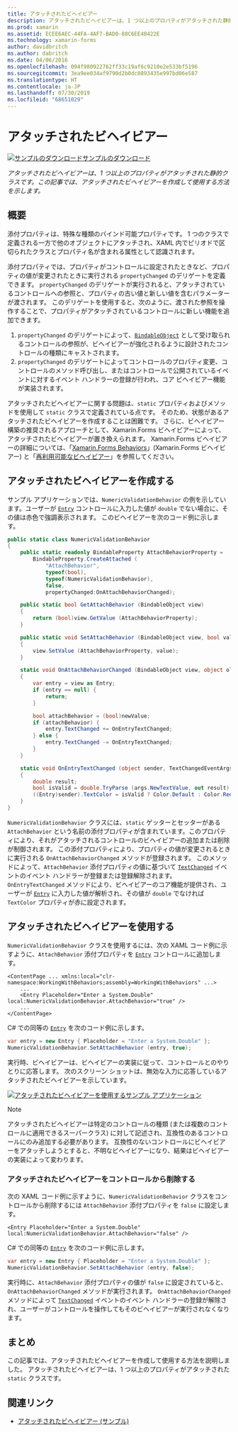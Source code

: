 ```yaml
---
title: アタッチされたビヘイビアー
description: アタッチされたビヘイビアーは、1 つ以上のプロパティがアタッチされた静的クラスです。 この記事では、アタッチされたビヘイビアーを作成して使用する方法を示します。
ms.prod: xamarin
ms.assetid: ECEE6AEC-44FA-4AF7-BAD0-88C6EE48422E
ms.technology: xamarin-forms
author: davidbritch
ms.author: dabritch
ms.date: 04/06/2016
ms.openlocfilehash: 094f980922762ff33c19af6c9210e2e533bf5196
ms.sourcegitcommit: 3ea9ee034af9790d2b0dc0893435e997bd06e587
ms.translationtype: HT
ms.contentlocale: ja-JP
ms.lasthandoff: 07/30/2019
ms.locfileid: "68651029"
---
```

# <a name="attached-behaviors"></a>アタッチされたビヘイビアー

[![サンプルのダウンロード](~/media/shared/download.png)サンプルのダウンロード](https://docs.microsoft.com/samples/xamarin/xamarin-forms-samples/behaviors-attachednumericvalidationbehavior)

_アタッチされたビヘイビアーは、1 つ以上のプロパティがアタッチされた静的クラスです。この記事では、アタッチされたビヘイビアーを作成して使用する方法を示します。_

## <a name="overview"></a>概要

添付プロパティは、特殊な種類のバインド可能プロパティです。 1 つのクラスで定義される一方で他のオブジェクトにアタッチされ、XAML 内でピリオドで区切られたクラスとプロパティ名が含まれる属性として認識されます。

添付プロパティでは、プロパティがコントロールに設定されたときなど、プロパティの値が変更されたときに実行される `propertyChanged` のデリゲートを定義できます。 `propertyChanged` のデリゲートが実行されると、アタッチされているコントロールへの参照と、プロパティの古い値と新しい値を含むパラメーターが渡されます。 このデリゲートを使用すると、次のように、渡された参照を操作することで、プロパティがアタッチされているコントロールに新しい機能を追加できます。

1. `propertyChanged` のデリゲートによって、[`BindableObject`](xref:Xamarin.Forms.BindableObject) として受け取られるコントロールの参照が、ビヘイビアーが強化されるように設計されたコントロールの種類にキャストされます。
1. `propertyChanged` のデリゲートによってコントロールのプロパティ変更、コントロールのメソッド呼び出し、またはコントロールで公開されているイベントに対するイベント ハンドラーの登録が行われ、コア ビヘイビアー機能が実装されます。

アタッチされたビヘイビアーに関する問題は、`static` プロパティおよびメソッドを使用して `static` クラスで定義されている点です。 そのため、状態があるアタッチされたビヘイビアーを作成することは困難です。 さらに、ビヘイビアー構築の推奨されるアプローチとして、Xamarin.Forms ビヘイビアーによって、アタッチされたビヘイビアーが置き換えられます。 Xamarin.Forms ビヘイビアーの詳細については、「[Xamarin.Forms Behaviors](~/xamarin-forms/app-fundamentals/behaviors/creating.md)」(Xamarin.Forms ビヘイビアー) と「[再利用可能なビヘイビアー](~/xamarin-forms/app-fundamentals/behaviors/reusable/index.md)」を参照してください。

## <a name="creating-an-attached-behavior"></a>アタッチされたビヘイビアーを作成する

サンプル アプリケーションでは、`NumericValidationBehavior` の例を示しています。ユーザーが [`Entry`](xref:Xamarin.Forms.Entry) コントロールに入力した値が `double` でない場合に、その値は赤色で強調表示されます。 このビヘイビアーを次のコード例に示します。

```csharp
public static class NumericValidationBehavior
{
    public static readonly BindableProperty AttachBehaviorProperty =
        BindableProperty.CreateAttached (
            "AttachBehavior",
            typeof(bool),
            typeof(NumericValidationBehavior),
            false,
            propertyChanged:OnAttachBehaviorChanged);

    public static bool GetAttachBehavior (BindableObject view)
    {
        return (bool)view.GetValue (AttachBehaviorProperty);
    }

    public static void SetAttachBehavior (BindableObject view, bool value)
    {
        view.SetValue (AttachBehaviorProperty, value);
    }

    static void OnAttachBehaviorChanged (BindableObject view, object oldValue, object newValue)
    {
        var entry = view as Entry;
        if (entry == null) {
            return;
        }

        bool attachBehavior = (bool)newValue;
        if (attachBehavior) {
            entry.TextChanged += OnEntryTextChanged;
        } else {
            entry.TextChanged -= OnEntryTextChanged;
        }
    }

    static void OnEntryTextChanged (object sender, TextChangedEventArgs args)
    {
        double result;
        bool isValid = double.TryParse (args.NewTextValue, out result);
        ((Entry)sender).TextColor = isValid ? Color.Default : Color.Red;
    }
}
```

`NumericValidationBehavior` クラスには、`static` ゲッターとセッターがある `AttachBehavior` という名前の添付プロパティが含まれています。このプロパティにより、それがアタッチされるコントロールのビヘイビアーの追加または削除が制御されます。 この添付プロパティにより、プロパティの値が変更されるときに実行される `OnAttachBehaviorChanged` メソッドが登録されます。 このメソッドによって、`AttachBehavior` 添付プロパティの値に基づいて [`TextChanged`](xref:Xamarin.Forms.Entry.TextChanged) イベントのイベント ハンドラーが登録または登録解除されます。 `OnEntryTextChanged` メソッドにより、ビヘイビアーのコア機能が提供され、ユーザーが [`Entry`](xref:Xamarin.Forms.Entry) に入力した値が解析され、その値が `double` でなければ `TextColor` プロパティが赤に設定されます。

## <a name="consuming-an-attached-behavior"></a>アタッチされたビヘイビアーを使用する

`NumericValidationBehavior` クラスを使用するには、次の XAML コード例に示すように、`AttachBehavior` 添付プロパティを [`Entry`](xref:Xamarin.Forms.Entry) コントロールに追加します。

```xaml
<ContentPage ... xmlns:local="clr-namespace:WorkingWithBehaviors;assembly=WorkingWithBehaviors" ...>
    ...
    <Entry Placeholder="Enter a System.Double" local:NumericValidationBehavior.AttachBehavior="true" />
    ...
</ContentPage>
```

C# での同等の [`Entry`](xref:Xamarin.Forms.Entry) を次のコード例に示します。

```csharp
var entry = new Entry { Placeholder = "Enter a System.Double" };
NumericValidationBehavior.SetAttachBehavior (entry, true);
```

実行時、ビヘイビアーは、ビヘイビアーの実装に従って、コントロールとのやりとりに応答します。 次のスクリーン ショットは、無効な入力に応答しているアタッチされたビヘイビアーを示しています。

[![](attached-images/screenshots-sml.png "アタッチされたビヘイビアーを使用するサンプル アプリケーション")](attached-images/screenshots.png#lightbox "アタッチされたビヘイビアーを使用するサンプル アプリケーション")

> [!NOTE]
> アタッチされたビヘイビアーは特定のコントロールの種類 (または複数のコントロールに適用できるスーパークラス) に対して記述され、互換性のあるコントロールにのみ追加する必要があります。 互換性のないコントロールにビヘイビアーをアタッチしようとすると、不明なビヘイビアーになり、結果はビヘイビアーの実装によって変わります。

### <a name="removing-an-attached-behavior-from-a-control"></a>アタッチされたビヘイビアーをコントロールから削除する

次の XAML コード例に示すように、`NumericValidationBehavior` クラスをコントロールから削除するには `AttachBehavior` 添付プロパティを `false` に設定します。

```xaml
<Entry Placeholder="Enter a System.Double" local:NumericValidationBehavior.AttachBehavior="false" />
```

C# での同等の [`Entry`](xref:Xamarin.Forms.Entry) を次のコード例に示します。

```csharp
var entry = new Entry { Placeholder = "Enter a System.Double" };
NumericValidationBehavior.SetAttachBehavior (entry, false);
```

実行時に、`AttachBehavior` 添付プロパティの値が `false` に設定されていると、`OnAttachBehaviorChanged` メソッドが実行されます。 `OnAttachBehaviorChanged` メソッドによって [`TextChanged`](xref:Xamarin.Forms.Entry.TextChanged) イベントのイベント ハンドラーの登録が解除され、ユーザーがコントロールを操作してもそのビヘイビアーが実行されなくなります。

## <a name="summary"></a>まとめ

この記事では、アタッチされたビヘイビアーを作成して使用する方法を説明しました。 アタッチされたビヘイビアーは、1 つ以上のプロパティがアタッチされた `static` クラスです。


## <a name="related-links"></a>関連リンク

- [アタッチされたビヘイビアー (サンプル)](https://docs.microsoft.com/samples/xamarin/xamarin-forms-samples/behaviors-attachednumericvalidationbehavior)

